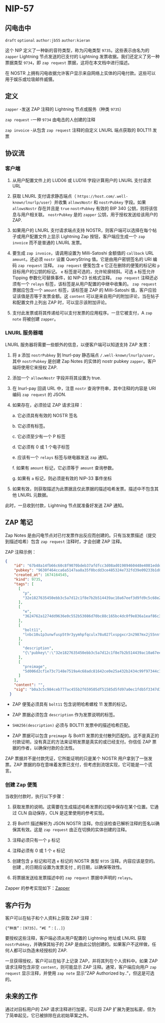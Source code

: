 NIP-57
======

闪电击中
--------------

 `draft` `optional` `author:jb55` `author:kieran`

这个 NIP 定义了一种新的音符类型，称为闪电类型 `9735`。这些表示由名为的 `zapper` Lightning 节点发送的已支付的 Lightning 发票收据。我们还定义了另一种票据类型 `9734`，即 `zap request` 票据，这将在本文档中进行描述。

在 NOSTR 上拥有闪电收据允许客户显示来自网络上实体的闪电付款。这些可以用于娱乐或垃圾邮件威慑。


## 定义

 `zapper` -发送 ZAP 注释的 Lightning 节点或服务（种类 `9735`）

 `zap request` -一种 `9734` 由电击的人创建的注释

 `zap invoice` -从包含 `zap request` 注释的自定义 LNURL 端点获取的 BOLT11 发票


## 协议流

### 客户端

1. 从用户配置文件上的 LUD06 或 LUD16 字段计算用户的 LNURL 支付请求 URL

2. 获取 LNURL 支付请求静态端点（ `https://host.com/.well-known/lnurlp/user`）并收集 `allowsNostr` 和 `nostrPubkey` 字段。如果 `allowsNostr` 存在并且是 `true` `nostrPubkey` 有效的 BIP 340 公钥，则将该信息与用户相关联。 `nostrPubkey` 是的 `zapper` 公钥，用于授权发送给该用户的 ZAP.

3. 如果用户的 LNURL 支付请求端点支持 NOSTR，则客户端可以选择在每个帖子或用户配置文件上显示 Lightning Zap 按钮，客户端应生成一个 `zap invoice` 而不是普通的 LNURL 发票。

4. 要生成 `zap invoice`，请调用设置为 Milli-Satoshi 金额值的 `callback` URL `amount`。还必须 `nostr` 设置 QueryString 值。它是由用户密钥签名的 URI 编码 `zap request` 注释。 `zap request` 便笺包含 `e` 它正在删除的便笺的标记和 `p` 目标用户的公钥的标记。 `e` 标签是可选的，允许轮廓倾斜。可选 `a` 标签允许 Tipping 参数化可替换事件，如 NIP-23 长格式注释。 `zap request` 注释还必须有一个 `relays` 标签，该标签是从用户配置的中继中收集的。 `zap request` 票据应包含一个 `amount` 标签，该标签是 ZAP 的 Milli-Satoshi 值，客户应验证该值是否等于发票金额。这 `content` 可以是来自用户的附加评论，当在帖子和配置文件上列出 ZAP 时，可以显示该附加评论。

5. 支付此发票或将其传递给可以支付发票的应用程序。一旦它被支付，A `zap note` 将被创建 `zapper`。

### LNURL 服务器端

LNURL 服务器将需要一些额外的信息，以便客户端可以知道支持 ZAP 发票：

1. 将 a 添加 `nostrPubkey` 到 lnurl-pay 静态端点 `/.well-known/lnurlp/user`，其中 `nostrPubkey` 是创建 Zap Notes 的实体的 nostr pubkey `zapper`。客户端将使用它来授权 ZAP.

2. 添加一个 `allowsNostr` 字段并将其设置为 true.

3. 在 lnurl-pay 回调 URL 中，注意 `nostr` 查询字符串，其中注释的内容是 URI 编码 `zap request` 的 JSON.

4. 如果存在，必须验证 ZAP 请求注释：

	a. 它必须具有有效的 NOSTR 签名

	b. 它必须有标签。

	c. 它必须至少有一个 P 标签

	d. 它必须有 0 或 1 个电子标签

	e. 应该有一个 `relays` 标签与继电器发送 `zap` 通知。

	f. 如果有 `amount` 标记，它必须等于 `amount` 查询参数。

	g. 如果有 `a` 标记，则必须是有效的 NIP-33 事件坐标

5. 如果有效，则获取描述为此票据且仅此票据的描述哈希发票。描述中不包含其他 LNURL 元数据。

此时，一旦收到付款，Lightning 节点就准备好发送 ZAP 通知。

## ZAP 笔记

Zap Notes 是由闪电节点对已付发票作出反应而创建的。只有当发票描述（提交到描述哈希）包含 `zap request` 注释时，才会创建 ZAP 注释。

ZAP 注释示例：

```json
{
    "id": "67b48a14fb66c60c8f9070bdeb37afdfcc3d08ad01989460448e4081eddda446",
    "pubkey": "9630f464cca6a5147aa8a35f0bcdd3ce485324e732fd39e09233b1d848238f31",
    "created_at": 1674164545,
    "kind": 9735,
    "tags": [
      [
        "p",
        "32e1827635450ebb3c5a7d12c1f8e7b2b514439ac10a67eef3d9fd9c5c68e245"
      ],
      [
        "e",
        "3624762a1274dd9636e0c552b53086d70bc88c165bc4dc0f9e836a1eaf86c3b8"
      ],
      [
        "bolt11",
        "lnbc10u1p3unwfusp5t9r3yymhpfqculx78u027lxspgxcr2n2987mx2j55nnfs95nxnzqpp5jmrh92pfld78spqs78v9euf2385t83uvpwk9ldrlvf6ch7tpascqhp5zvkrmemgth3tufcvflmzjzfvjt023nazlhljz2n9hattj4f8jq8qxqyjw5qcqpjrzjqtc4fc44feggv7065fqe5m4ytjarg3repr5j9el35xhmtfexc42yczarjuqqfzqqqqqqqqlgqqqqqqgq9q9qxpqysgq079nkq507a5tw7xgttmj4u990j7wfggtrasah5gd4ywfr2pjcn29383tphp4t48gquelz9z78p4cq7ml3nrrphw5w6eckhjwmhezhnqpy6gyf0"
      ],
      [
        "description",
        "{\"pubkey\":\"32e1827635450ebb3c5a7d12c1f8e7b2b514439ac10a67eef3d9fd9c5c68e245\",\"content\":\"\",\"id\":\"d9cc14d50fcb8c27539aacf776882942c1a11ea4472f8cdec1dea82fab66279d\",\"created_at\":1674164539,\"sig\":\"77127f636577e9029276be060332ea565deaf89ff215a494ccff16ae3f757065e2bc59b2e8c113dd407917a010b3abd36c8d7ad84c0e3ab7dab3a0b0caa9835d\",\"kind\":9734,\"tags\":[[\"e\",\"3624762a1274dd9636e0c552b53086d70bc88c165bc4dc0f9e836a1eaf86c3b8\"],[\"p\",\"32e1827635450ebb3c5a7d12c1f8e7b2b514439ac10a67eef3d9fd9c5c68e245\"],[\"relays\",\"wss://relay.damus.io\",\"wss://nostr-relay.wlvs.space\",\"wss://nostr.fmt.wiz.biz\",\"wss://relay.nostr.bg\",\"wss://nostr.oxtr.dev\",\"wss://nostr.v0l.io\",\"wss://brb.io\",\"wss://nostr.bitcoiner.social\",\"ws://monad.jb55.com:8080\",\"wss://relay.snort.social\"]]}"
      ],
      [
        "preimage",
        "5d006d2cf1e73c7148e7519a4c68adc81642ce0e25a432b2434c99f97344c15f"
      ]
    ],
    "content": "",
    "sig": "b0a3c5c984ceb777ac455b2f659505df51585d5fd97a0ec1fdb5f3347d392080d4b420240434a3afd909207195dac1e2f7e3df26ba862a45afd8bfe101c2b1cc"
  }
```

* ZAP 便笺必须具有 `bolt11` 包含说明哈希螺栓 11 发票的标记。

* ZAP 票据必须包含 `description` 作为发票说明的标签。

*  `SHA256(description)` 必须与 BOLT11 发票中的描述哈希匹配。

* ZAP 票据可以包含 `preimage` 与 Bolt11 发票的支付散列匹配的。这不是真正的付款证明，没有真正的方法来证明发票是真实的或已经支付。你信任 ZAP 票据的作者，以确保付款的合法性。

ZAP 票据并不是付款凭证，它所能证明的只是某个 NOSTR 用户拿到了一张发票。ZAP 票据的存在意味着发票已支付，但考虑到流氓实现，它可能是一个谎言。


### 创建 Zap 便笺

当收到付款时，执行以下步骤：

1. 获取发票的说明。这需要在生成描述哈希发票的过程中保存在某个位置。它通过 CLN 自动保存，CLN 是这里使用的参考实现。

2. 将 Bolt11 描述解析为 JSON NOSTR 注释。你应该检查已解析注释的签名以确保其有效。这是 `zap request` 由正在切换的实体创建的注释。

4. 注释必须只有一个 `p` 标记

5. 注释必须有 0 或 1 个 `e` 标记

6. 创建包含 `p` 标记和可选 `e` 标记的 NOSTR 类型 `9735` 注释。内容应该是空的。创建 _ 的日期应设置为发票支付 _ 的日期，以确保等效性。

7. 将票据发送给发票描述中的 `zap request` 票据中声明的 `relays`。

Zapper 的参考实现如下：[Zapper][Zapper]

[zapper]: https://github.com/jb55/cln-nostr-zapper


## 客户行为

客户可以在帖子和个人资料上获取 ZAP 注释：

`{“种类”：[9735]，“#E ”：[..]}`

要授权这些注释，客户端必须从用户配置的 Lightning 地址或 LNURL 获取 `nostrPubkey`，并确保其帖子的 ZAP 是由此公钥创建的。如果客户不这样做，任何人都可以伪造未经授权的 ZAP.

一旦获得授权，客户可以在帖子上记录 ZAP，并将其列在个人资料中。如果 ZAP 请求注释包含非空 `content`，则可能显示 ZAP 注释。通常，客户端应向用户 `zap request` 显示注释，并使用 `zap note` 显示“ZAP Authorized by..”，但这是可选的。

## 未来的工作

通过对目标用户的 ZAP 请求注释进行加密，可以将 ZAP 扩展为更加私密，但为了简单起见，它已被排除在此初始草案之外。
